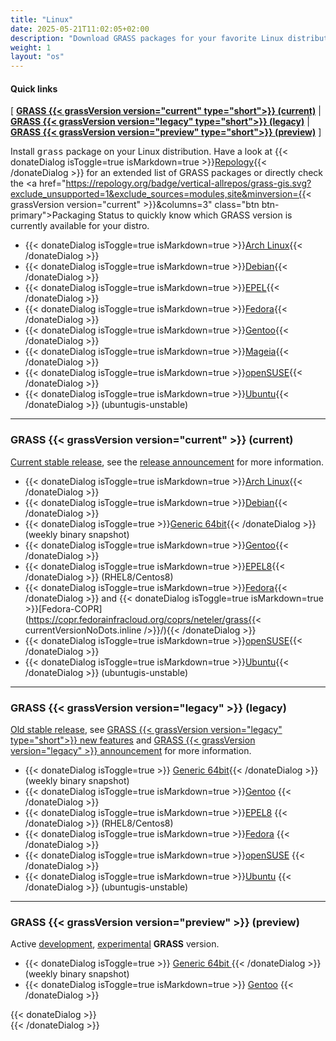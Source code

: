 ```yaml
---
title: "Linux"
date: 2025-05-21T11:02:05+02:00
description: "Download GRASS packages for your favorite Linux distribution"
weight: 1
layout: "os"
---
```


#### Quick links

[ [**GRASS {{< grassVersion version="current" type="short">}} (current)**](#GRASS-GIS-current) | [**GRASS {{< grassVersion version="legacy" type="short">}} (legacy)**](#GRASS-GIS-old) | [**GRASS {{< grassVersion version="preview" type="short">}} (preview)**](#GRASS-GIS-devel) ]

<i class="fa fa-arrow-right"></i> Install <tt>grass</tt> package on your Linux distribution. Have a look at
{{< donateDialog isToggle=true isMarkdown=true >}}[Repology](https://repology.org/project/grass-gis/versions){{< /donateDialog  >}} for an extended
list of GRASS packages or directly check the 
<a href="https://repology.org/badge/vertical-allrepos/grass-gis.svg?exclude_unsupported=1&exclude_sources=modules,site&minversion={{< grassVersion version="current" >}}&columns=3" class="btn btn-primary">Packaging Status</a>
to quickly know which GRASS version is currently available for your distro.

*  {{< donateDialog isToggle=true isMarkdown=true >}}[Arch Linux](https://aur.archlinux.org/packages/grass/){{< /donateDialog  >}}
*  {{< donateDialog isToggle=true isMarkdown=true >}}[Debian](https://packages.debian.org/grass){{< /donateDialog  >}}
*  {{< donateDialog isToggle=true isMarkdown=true >}}[EPEL](https://packages.fedoraproject.org/pkgs/grass/grass/){{< /donateDialog  >}}
*  {{< donateDialog isToggle=true isMarkdown=true >}}[Fedora](https://packages.fedoraproject.org/pkgs/grass/grass/){{< /donateDialog  >}}
*  {{< donateDialog isToggle=true isMarkdown=true >}}[Gentoo](https://packages.gentoo.org/packages/sci-geosciences/grass){{< /donateDialog  >}}
*  {{< donateDialog isToggle=true isMarkdown=true >}}[Mageia](https://madb.mageia.org/package/show/name/grass/){{< /donateDialog  >}}
*  {{< donateDialog isToggle=true isMarkdown=true >}}[openSUSE](https://build.opensuse.org/package/show/Application:Geo/grass){{< /donateDialog  >}}
*  {{< donateDialog isToggle=true isMarkdown=true >}}[Ubuntu](https://launchpad.net/~ubuntugis/+archive/ubuntu/ubuntugis-unstable){{< /donateDialog  >}} (ubuntugis-unstable)

<hr>

### <span id="GRASS-GIS-current"> GRASS {{< grassVersion version="current" >}} (current)</span>

<div class="alert rounded-0 alert-success">
<i class="fa fa-info-circle"></i> <u>Current stable release</u>, see the <a href="https://github.com/OSGeo/grass/releases/tag/{{< currentVersion.inline  >}}{{- .Site.Data.grass.current_version -}}{{</currentVersion.inline >}}">release announcement</a> for more information.</div>

* {{< donateDialog isToggle=true isMarkdown=true >}}[Arch Linux](https://aur.archlinux.org/packages/grass/){{< /donateDialog  >}}
* {{< donateDialog isToggle=true isMarkdown=true >}}[Debian](https://packages.debian.org/grass){{< /donateDialog  >}}
* {{< donateDialog isToggle=true >}}<a href="/grass{{< currentVersionNoDots.inline  >}}{{- .Site.Data.grass.current_version_nodots -}}{{</currentVersionNoDots.inline >}}/binary/linux/snapshot" target="blank">Generic 64bit</a>{{< /donateDialog  >}} (weekly binary snapshot)
* {{< donateDialog isToggle=true isMarkdown=true >}}[Gentoo](https://packages.gentoo.org/packages/sci-geosciences/grass){{< /donateDialog  >}}
* {{< donateDialog isToggle=true isMarkdown=true >}}[EPEL8](https://packages.fedoraproject.org/pkgs/grass/grass/){{< /donateDialog  >}} (RHEL8/Centos8)
* {{< donateDialog isToggle=true isMarkdown=true >}}[Fedora](https://packages.fedoraproject.org/pkgs/grass/grass/){{< /donateDialog  >}} and {{< donateDialog isToggle=true isMarkdown=true >}}[Fedora-COPR](https://copr.fedorainfracloud.org/coprs/neteler/grass{{< currentVersionNoDots.inline  />}}/){{< /donateDialog  >}}
* {{< donateDialog isToggle=true isMarkdown=true >}}[openSUSE](https://build.opensuse.org/package/show/Application:Geo/grass){{< /donateDialog  >}}
* {{< donateDialog isToggle=true isMarkdown=true >}}[Ubuntu](https://launchpad.net/~ubuntugis/+archive/ubuntu/ubuntugis-unstable){{< /donateDialog  >}} (ubuntugis-unstable)

<hr>

### <span id="GRASS-GIS-old"> GRASS {{< grassVersion version="legacy" >}} (legacy)</span>

<div class="alert rounded-0 alert-warning">
<i class="fa fa-info-circle"></i> <u>Old stable release</u>, see <a href="https://trac.osgeo.org/grass/wiki/Grass7/NewFeatures{{< legacyVersionNoDots.inline  >}}{{- .Site.Data.grass.legacy_version_nodots -}}{{</legacyVersionNoDots.inline >}}">GRASS {{< grassVersion version="legacy" type="short">}} new features</a> and  <a href="https://github.com/OSGeo/grass/releases/tag/{{< legacyVersion.inline  >}}{{- .Site.Data.grass.legacy_version -}}{{</legacyVersion.inline >}}">GRASS {{< grassVersion version="legacy" >}} announcement</a> for more information.
</div>

* {{< donateDialog isToggle=true  >}} <a href="/grass{{< legacyVersionNoDots.inline  >}}{{- .Site.Data.grass.legacy_version_nodots -}}{{</legacyVersionNoDots.inline >}}/binary/linux/snapshot" target="blank">Generic 64bit</a>{{< /donateDialog  >}}  (weekly binary snapshot)
* {{< donateDialog isToggle=true isMarkdown=true >}}[Gentoo](https://packages.gentoo.org/packages/sci-geosciences/grass) {{< /donateDialog  >}} 
* {{< donateDialog isToggle=true isMarkdown=true >}}[EPEL8](https://packages.fedoraproject.org/pkgs/grass/grass/) {{< /donateDialog  >}}  (RHEL8/Centos8)
* {{< donateDialog isToggle=true isMarkdown=true >}}[Fedora](https://packages.fedoraproject.org/pkgs/grass/grass/) {{< /donateDialog  >}} 
* {{< donateDialog isToggle=true isMarkdown=true >}}[openSUSE](https://build.opensuse.org/package/show/Application:Geo/grass)  {{< /donateDialog  >}} 
* {{< donateDialog isToggle=true isMarkdown=true >}}[Ubuntu](https://launchpad.net/~ubuntugis/+archive/ubuntu/ubuntugis-unstable) {{< /donateDialog  >}}  (ubuntugis-unstable)

<hr>

### <span id="GRASS-GIS-devel"> GRASS {{< grassVersion version="preview" >}} (preview)</span>

<div class="alert rounded-0 alert-info">
<i class="fa fa-info-circle"></i> Active <u>development</u>, <u>experimental</u> <b>GRASS</b> version.
</div>

*  {{< donateDialog isToggle=true  >}}
  <a href="/grass{{< previewVersionNoDots.inline  >}}{{- .Site.Data.grass.preview_version_nodots -}}{{</previewVersionNoDots.inline >}}/binary/linux/snapshot/" target="blank">Generic 64bit </a>{{< /donateDialog  >}}  (weekly binary snapshot)
*  {{< donateDialog isToggle=true isMarkdown=true >}}  [Gentoo](https://packages.gentoo.org/packages/sci-geosciences/grass)
 {{< /donateDialog  >}} 

<!-- *  [Ubuntu ](https://launchpad.net/~grass/+archive/ubuntu/grass-devel)  (ubuntugis-unstable) -->

<!-- <pre><code class="shell">sudo add-apt-repository ppa:ubuntugis/ubuntugis-unstable -->
<!-- sudo add-apt-repository ppa:grass/grass-devel -->
<!-- sudo apt-get update -->
<!-- sudo apt-get install grass-daily</code></pre> -->


 {{< donateDialog >}}  
 {{< /donateDialog >}}  
